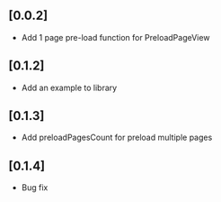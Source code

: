 ## [0.0.2]

* Add 1 page pre-load function for PreloadPageView

## [0.1.2]

* Add an example to library

## [0.1.3]

* Add preloadPagesCount for preload multiple pages

## [0.1.4]

* Bug fix
